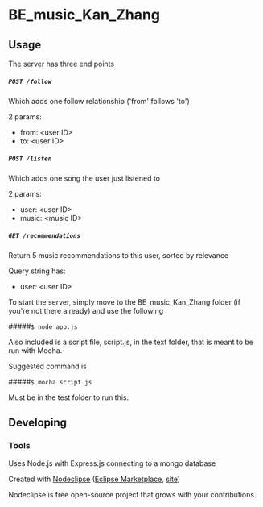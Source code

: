 

# BE_music_Kan_Zhang



## Usage
The server has three end points

##### `POST /follow`
Which adds one follow relationship ('from' follows 'to')

2 params:
- from: \<user ID\>
- to: \<user ID\>

##### `POST /listen`
Which adds one song the user just listened to

2 params:
- user: \<user ID\>
- music: \<music ID\>

##### `GET /recommendations`
Return 5 music recommendations to this user, sorted by relevance

Query string has:
- user: \<user ID\>

To start the server, simply move to the BE_music_Kan_Zhang folder (if you're not there already) and use the following

#####`$ node app.js`

Also included is a script file, script.js, in the text folder, that is meant to be run with Mocha.

Suggested command is 

#####`$ mocha script.js`

Must be in the test folder to run this.

## Developing



### Tools

Uses Node.js with Express.js connecting to a mongo database


Created with [Nodeclipse](https://github.com/Nodeclipse/nodeclipse-1)
 ([Eclipse Marketplace](http://marketplace.eclipse.org/content/nodeclipse), [site](http://www.nodeclipse.org))   

Nodeclipse is free open-source project that grows with your contributions.

